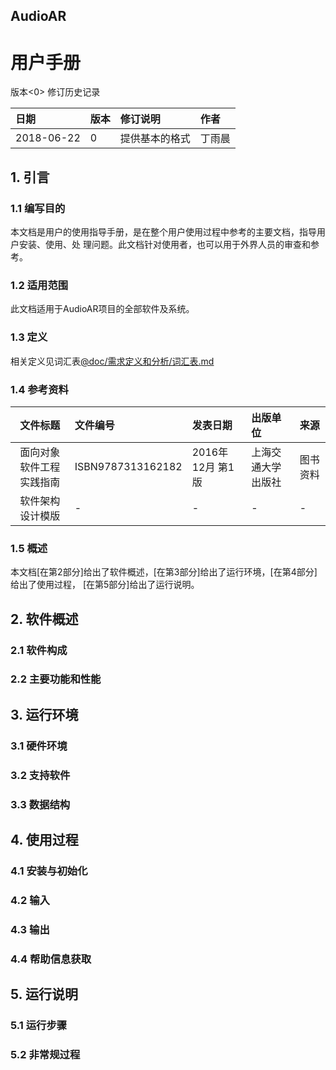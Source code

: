 ## AudioAR
# 用户手册

版本<0>
修订历史记录

|日期|版本|修订说明|作者|
|:-|:-|:-|:-|
|2018-06-22|0|提供基本的格式|丁雨晨|

## 1. 引言

### 1.1 编写目的
本文档是用户的使用指导手册，是在整个用户使用过程中参考的主要文档，指导用户安装、使用、处
理问题。此文档针对使用者，也可以用于外界人员的审查和参考。

### 1.2 适用范围
此文档适用于AudioAR项目的全部软件及系统。

### 1.3 定义
相关定义见词汇表[@doc/需求定义和分析/词汇表.md](/需求定义和分析/词汇表.md)

### 1.4 参考资料
|文件标题|文件编号|发表日期|出版单位|来源|
|:-:|:-|:-|:-|:-|
|面向对象软件工程实践指南|ISBN9787313162182|2016年 12月 第1版|上海交通大学出版社|图书资料|
|软件架构设计模版|-|-|-|-|课程资料|

### 1.5 概述
本文档[在第2部分]给出了软件概述，[在第3部分]给出了运行环境，[在第4部分]给出了使用过程，
[在第5部分]给出了运行说明。

## 2. 软件概述

### 2.1 软件构成

### 2.2 主要功能和性能

## 3. 运行环境

### 3.1 硬件环境

### 3.2 支持软件

### 3.3 数据结构

## 4. 使用过程

### 4.1 安装与初始化

### 4.2 输入

### 4.3 输出

### 4.4 帮助信息获取

## 5. 运行说明

### 5.1 运行步骤

### 5.2 非常规过程
